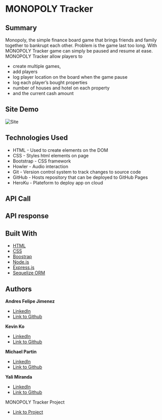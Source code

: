 # MONOPOLY Tracker



## Summary 
Monopoly, the simple finance board game that brings friends and family together to bankrupt each other. Problem is the game last too long. With MONOPOLY Tracker game can simply be paused and resume at ease. MONOPOLY Tracker allow players to
- create multiple games,
- add players
- log player location on the board when the game pause
- log each player’s bought properties
- number of houses and hotel on each property
- and the current cash amount



## Site Demo
![Site](#)

 
## Technologies Used
- HTML - Used to create elements on the DOM
- CSS - Styles html elements on page
- Bootstrap - CSS framework
- Howler - Audio interaction
- Git - Version control system to track changes to source code
- GitHub - Hosts repository that can be deployed to GitHub Pages
- HeroKu - Plateform to deploy app on cloud
 
## API Call


## API response



## Built With

* [HTML](https://developer.mozilla.org/en-US/docs/Web/HTML)
* [CSS](https://developer.mozilla.org/en-US/docs/Web/CSS)
* [Boostrap](https://www.bootstrapcdn.com/)
* [Node.js](https://nodejs.org/en/)
* [Express.js](https://expressjs.com/)
* [Sequelize ORM](https://sequelize.org/)


## Authors


**Andres Felipe Jimenez** 
- [LinkedIn](#)
- [Link to Github](https://github.com/AndresF97)

**Kevin Ko**
- [LinkedIn](#)
- [Link to Github](https://github.com/kokevin678)

**Michael Partin** 
- [LinkedIn](#)
- [Link to Github](https://github.com/rev1311)

**Yali Miranda** 
- [LinkedIn](#)
- [Link to Github](https://github.com/yjmiranda)


MONOPOLY Tracker Project
- [Link to Project]()
